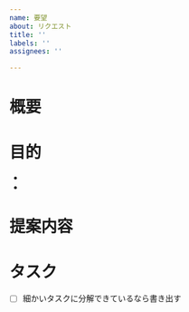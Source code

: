 ```yaml
---
name: 要望
about: リクエスト
title: ''
labels: ''
assignees: ''

---
```


<!-- あくまでテンプレートなので必ずしもすべての項目を埋めなくてよい -->
<!-- 要望のテンプレート -->
# 概要
# 目的
*
*
# 提案内容
# タスク
- [ ] 細かいタスクに分解できているなら書き出す
